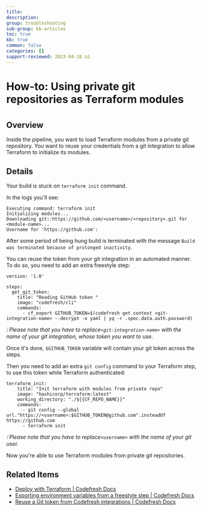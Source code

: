 ```yaml
---
title: 
description: 
group: troubleshooting
sub-group: kb-articles
toc: true
kb: true
common: false
categories: []
support-reviewed: 2023-04-18 LG
---
```


# How-to: Using private git repositories as Terraform modules

#

## Overview

Inside the pipeline, you want to load Terraform modules from a private git
repository. You want to reuse your credentials from a git integration to allow
Terraform to initialize its modules.

## Details

Your build is stuck on `terraform init` command.

In the logs you'll see:

    
    
    Executing command: terraform init   
    Initializing modules...   
    Downloading git::https://github.com/<username>/<repository>.git for <module-name>...   
    Username for 'https://github.com':

After some period of being hung build is terminated with the message `Build
was terminated because of prolonged inactivity`.

You can reuse the token from your git integration in an automated manner. To
do so, you need to add an extra freestyle step:

    
    
    version: '1.0'   
      
    steps:   
      get_git_token:   
        title: "Reading GitHub token "  
        image: "codefresh/cli"  
        commands:   
          - cf_export GITHUB_TOKEN=$(codefresh get context <git-integration-name> --decrypt -o yaml | yq -r .spec.data.auth.password)

_❕ Please note that you have to replace`<git-integration-name>` with the name
of your git integration, whose token you want to use._

Once it's done, `$GITHUB_TOKEN` variable will contain your git token across
the steps.

Then you need to add an extra `git config` command to your Terraform step, to
use this token while Terraform authenticated:

    
    
    terraform_init:  
        title: "Init terraform with modules from private repo"  
        image: "hashicorp/terraform:latest"  
        working_directory: "./${{CF_REPO_NAME}}"  
        commands:  
          - git config --global url."https://<username>:$GITHUB_TOKEN@github.com".insteadOf https://github.com  
          - terraform init

_❕ Please note that you have to replace`<username>` with the name of your git
user._

Now you're able to use Terraform modules from private git repositories.

## Related Items

  * [Deploy with Terraform | Codefresh Docs](https://codefresh.io/docs/docs/yaml-examples/examples/terraform/)
  * [Exporting environment variables from a freestyle step | Codefresh Docs](https://codefresh.io/docs/docs/codefresh-yaml/variables/#exporting-environment-variables-from-a-freestyle-step)
  * [Reuse a Git token from Codefresh integrations | Codefresh Docs](https://codefresh.io/docs/docs/codefresh-yaml/steps/git-clone/#reuse-a-git-token-from-codefresh-integrations)

